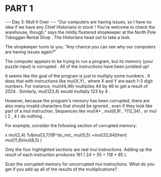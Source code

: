 # PART 1

--- Day 3: Mull It Over ---
"Our computers are having issues, so I have no idea if we have any Chief Historians 
in stock
! You're welcome to check the warehouse, though," says the mildly flustered shopkeeper at the 
North Pole Toboggan Rental Shop
. The Historians head out to take a look.


The shopkeeper turns to you. "Any chance you can see why our computers are having issues again?"


The computer appears to be trying to run a program, but its memory (your puzzle input) is 
corrupted
. All of the instructions have been jumbled up!


It seems like the goal of the program is just to 
multiply some numbers
. It does that with instructions like 
mul(X,Y)
, where 
X
 and 
Y
 are each 1-3 digit numbers. For instance, 
mul(44,46)
 multiplies 
44
 by 
46
 to get a result of 
2024
. Similarly, 
mul(123,4)
 would multiply 
123
 by 
4
.


However, because the program's memory has been corrupted, there are also many invalid characters that should be 
ignored
, even if they look like part of a 
mul
 instruction. Sequences like 
mul(4*
, 
mul(6,9!
, 
?(12,34)
, or 
mul ( 2 , 4 )
 do 
nothing
.


For example, consider the following section of corrupted memory:


x
mul(2,4)
%&mul[3,7]!@^do_not_
mul(5,5)
+mul(32,64]then(
mul(11,8)mul(8,5)
)


Only the four highlighted sections are real 
mul
 instructions. Adding up the result of each instruction produces 
161
 (
2*4 + 5*5 + 11*8 + 8*5
).


Scan the corrupted memory for uncorrupted 
mul
 instructions. 
What do you get if you add up all of the results of the multiplications?

